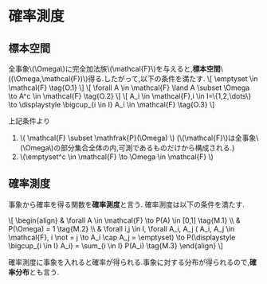 # 確率測度

## 標本空間
全事象\\(\Omega\\)に完全加法族\\(\mathcal{F}\\)を与えると,**標本空間**\\((\Omega,\mathcal{F})\\)得る.したがって,以下の条件を満たす.
\\[
\emptyset \in \mathcal{F} \tag{O.1}
\\]
\\[
\forall A \in \mathcal{F} \land A \subset \Omega \to  A^c \in \mathcal{F} \tag{O.2}
\\]
\\[
A_i \in \mathcal{F},i \in I=\\{1,2,\dots\\} \to \displaystyle \bigcup_{i \in I} A_i \in \mathcal{F} \tag{O.3}
\\]

上記条件より
1. \\( \mathcal{F} \subset \mathfrak{P}(\Omega) \\) (\\(\mathcal{F}\\)は全事象\\(\Omega\\)の部分集合全体の内,可測であるものだけから構成される.)
1. \\(\emptyset^c \in \mathcal{F} \to \Omega \in \mathcal{F} \\)

## 確率測度
事象から確率を得る関数を**確率測度**と言う. 確率測度は以下の条件を満たす.

\\[
\begin{align}
 & \forall A \in \mathcal{F} \to P(A) \in [0,1] \tag{M.1} \\\\
 & P(\Omega) = 1 \tag{M.2} \\\\
 & \forall i,j \in I, \forall A_i, A_j ( A_i, A_j \in \mathcal{F}, i \not = j \to A_i \cap A_j = \emptyset) \to P(\displaystyle \bigcup_{i \in I} A_i) = \sum_{i \in I} P(A_i) \tag{M.3}
\end{align}
\\]

確率測度に事象を入れると確率が得られる.事象に対する分布が得られるので,**確率分布**とも言う.
